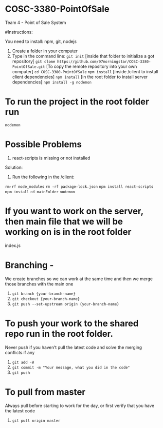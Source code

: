 # COSC-3380-PointOfSale
Team 4 - Point of Sale System

#Instructions:

You need to install: npm, git, nodejs

1. Create a folder in your computer
2. Type in the command line:
`git init` [inside that folder to initialize a got repository]
`git clone https://github.com/97morningstar/COSC-3380-PointOfSale.git` [To copy the remote repository into your own computer]
`cd COSC-3380-PointOfSale`
`npm install` [inside /client to install client dependencies]
`npm install` [in the root folder to install server dependencies]
`npm install -g nodemon`

# To run the project in the root folder run
`nodemon`

# Possible Problems
1. react-scripts is missing or not installed

Solution:

1. Run the following in the /client:

`rm-rf node_modules`
`rm -rf package-lock.json`
`npm install react-scripts`
`npm install`
`cd mainFolder`
`nodemon `

# If you want to work on the server, then main file that we will be working on is in the root folder
index.js

# Branching - 

We create branches so we can work at the same time and then we merge those branches with the main one

1. `git branch {your-branch-name}`
2. `git checkout {your-branch-name}`
3. `git push --set-upstream origin {your-branch-name}`

# To push your work to the shared repo run in the root folder. 

Never push if you haven't pull the latest code and solve the merging conflicts if any

1. `git add -A`
2. `git commit -m "Your message, what you did in the code"`
3. `git push`

# To pull from master

Always pull before starting to work for the day, or first verify that you have the latest code

1. `git pull origin master`
